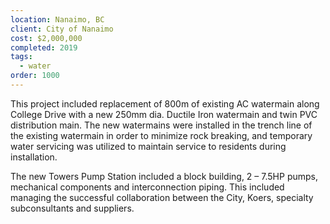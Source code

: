 ```yaml
---
location: Nanaimo, BC
client: City of Nanaimo
cost: $2,000,000
completed: 2019
tags:
  - water
order: 1000
---
```

This project included replacement of 800m of existing AC watermain along College Drive with a new 250mm dia. Ductile Iron watermain and twin PVC distribution main.  The new watermains were installed in the trench line of the existing watermain in order to minimize rock breaking, and temporary water servicing was utilized to maintain service to residents during installation.

The new Towers Pump Station included a block building, 2 – 7.5HP pumps, mechanical components and interconnection piping.  This included managing the successful collaboration between the City, Koers, specialty subconsultants and suppliers.

